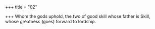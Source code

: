 +++
title = "02"

+++
Whom the gods uphold, the two of good skill whose father is Skill, whose greatness (goes) forward to lordship.